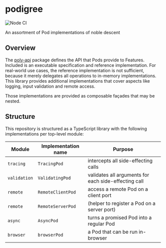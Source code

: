 # podigree

![Node CI](https://github.com/polypoly-eu/podigree/workflows/Node%20CI/badge.svg)

An assortment of Pod implementations of noble descent

## Overview

The [poly-api](https://github.com/polypoly-eu/poly-api) package defines the API that Pods provide to Features.
Included is an executable specification and reference implementation.
For real-world use cases, the reference implementation is not sufficient, because it merely delegates all operations to in-memory implementations.
This library provides additional implementations that cover aspects like logging, input validation and remote access.

Those implementations are provided as composable façades that may be nested.

## Structure

This repository is structured as a TypeScript library with the following implementations per top-level module:

| Module       | Implementation name | Purpose                                              |
| ------------ | ------------------- | -----------------------------------------------------|
| `tracing`    | `TracingPod`        | intercepts all side-effecting calls                  |
| `validation` | `ValidatingPod`     | validates all arguments for each side-effecting call |
| `remote`     | `RemoteClientPod`   | access a remote Pod on a client port                 |
| `remote`     | `RemoteServerPod`   | (helper to register a Pod on a server port)          |
| `async`      | `AsyncPod`          | turns a promised Pod into a regular Pod              |
| `browser`    | `browserPod`        | a Pod that can be run in-browser                     |
